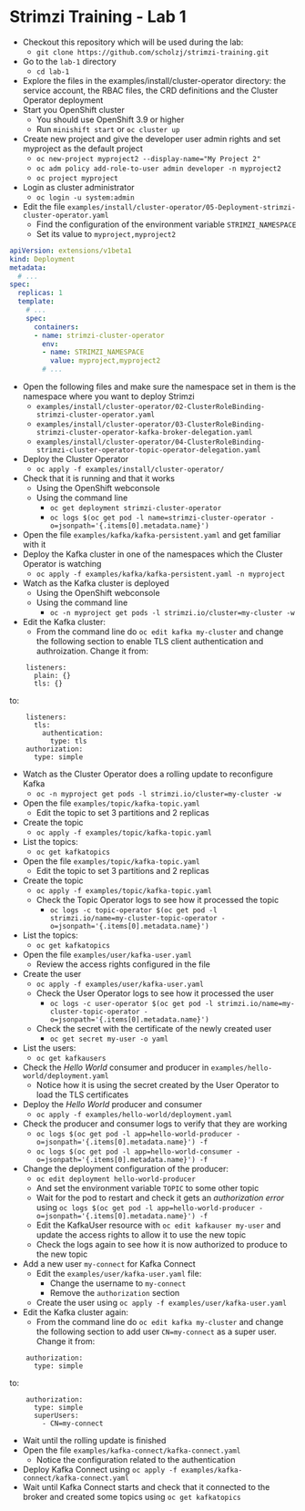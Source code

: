 # Strimzi Training - Lab 1

* Checkout this repository which will be used during the lab:
  * `git clone https://github.com/scholzj/strimzi-training.git`
* Go to the `lab-1` directory
  * `cd lab-1`
* Explore the files in the examples/install/cluster-operator directory: the service account, the RBAC files, the CRD definitions and the Cluster Operator deployment
* Start you OpenShift cluster
  * You should use OpenShift 3.9 or higher
  * Run `minishift start` or `oc cluster up`
* Create new project and give the developer user admin rights and set myproject as the default project
  * `oc new-project myproject2 --display-name="My Project 2"`
  * `oc adm policy add-role-to-user admin developer -n myproject2`
  * `oc project myproject`
* Login as cluster administrator
  * `oc login -u system:admin`
* Edit the file `examples/install/cluster-operator/05-Deployment-strimzi-cluster-operator.yaml`
  * Find the configuration of the environment variable `STRIMZI_NAMESPACE`
  * Set its value to `myproject,myproject2`

```yaml
apiVersion: extensions/v1beta1
kind: Deployment
metadata:
  # ...
spec:
  replicas: 1
  template:
    # ...
    spec:
      containers:
      - name: strimzi-cluster-operator
        env:
        - name: STRIMZI_NAMESPACE
          value: myproject,myproject2
        # ...
```

* Open the following files and make sure the namespace set in them is the namespace where you want to deploy Strimzi
  * `examples/install/cluster-operator/02-ClusterRoleBinding-strimzi-cluster-operator.yaml`
  * `examples/install/cluster-operator/03-ClusterRoleBinding-strimzi-cluster-operator-kafka-broker-delegation.yaml`
  * `examples/install/cluster-operator/04-ClusterRoleBinding-strimzi-cluster-operator-topic-operator-delegation.yaml`
* Deploy the Cluster Operator
  * `oc apply -f examples/install/cluster-operator/`
* Check that it is running and that it works
  * Using the OpenShift webconsole
  * Using the command line
    * `oc get deployment strimzi-cluster-operator`
    * `oc logs $(oc get pod -l name=strimzi-cluster-operator -o=jsonpath='{.items[0].metadata.name}')`
* Open the file `examples/kafka/kafka-persistent.yaml` and get familiar with it
* Deploy the Kafka cluster in one of the namespaces which the Cluster Operator is watching
  * `oc apply -f examples/kafka/kafka-persistent.yaml -n myproject`
* Watch as the Kafka cluster is deployed
  * Using the OpenShift webconsole
  * Using the command line
    * `oc -n myproject get pods -l strimzi.io/cluster=my-cluster -w`
* Edit the Kafka cluster:
  * From the command line do `oc edit kafka my-cluster` and change the following section to enable TLS client authentication and authroization. Change it from:

```
    listeners:
      plain: {}
      tls: {}
```

to:

```
    listeners:
      tls:
        authentication:
          type: tls
    authorization:
      type: simple
```

* Watch as the Cluster Operator does a rolling update to reconfigure Kafka
  * `oc -n myproject get pods -l strimzi.io/cluster=my-cluster -w`
* Open the file `examples/topic/kafka-topic.yaml`
  * Edit the topic to set 3 partitions and 2 replicas
* Create the topic
  * `oc apply -f examples/topic/kafka-topic.yaml`
* List the topics:
  * `oc get kafkatopics`
* Open the file `examples/topic/kafka-topic.yaml`
  * Edit the topic to set 3 partitions and 2 replicas
* Create the topic
  * `oc apply -f examples/topic/kafka-topic.yaml`
  * Check the Topic Operator logs to see how it processed the topic
    * `oc logs -c topic-operator $(oc get pod -l strimzi.io/name=my-cluster-topic-operator -o=jsonpath='{.items[0].metadata.name}')`
* List the topics:
  * `oc get kafkatopics`
* Open the file `examples/user/kafka-user.yaml`
  * Review the access rights configured in the file
* Create the user
  * `oc apply -f examples/user/kafka-user.yaml`
  * Check the User Operator logs to see how it processed the user
    * `oc logs -c user-operator $(oc get pod -l strimzi.io/name=my-cluster-topic-operator -o=jsonpath='{.items[0].metadata.name}')`
  * Check the secret with the certificate of the newly created user
    * `oc get secret my-user -o yaml`
* List the users:
  * `oc get kafkausers`
* Check the _Hello World_ consumer and producer in `examples/hello-world/deployment.yaml`
  * Notice how it is using the secret created by the User Operator to load the TLS certificates
* Deploy the _Hello World_ producer and consumer
  * `oc apply -f examples/hello-world/deployment.yaml`
* Check the producer and consumer logs to verify that they are working
  * `oc logs $(oc get pod -l app=hello-world-producer -o=jsonpath='{.items[0].metadata.name}') -f`
  * `oc logs $(oc get pod -l app=hello-world-consumer -o=jsonpath='{.items[0].metadata.name}') -f`
* Change the deployment configuration of the producer:
  * `oc edit deployment hello-world-producer`
  * And set the environment variable `TOPIC` to some other topic
  * Wait for the pod to restart and check it gets an _authorization error_ using `oc logs $(oc get pod -l app=hello-world-producer -o=jsonpath='{.items[0].metadata.name}') -f`
  * Edit the KafkaUser resource with `oc edit kafkauser my-user` and update the access rights to allow it to use the new topic
  * Check the logs again to see how it is now authorized to produce to the new topic
* Add a new user `my-connect` for Kafka Connect
  * Edit the `examples/user/kafka-user.yaml` file:
    * Change the username to `my-connect`
    * Remove the `authorization` section
  * Create the user using `oc apply -f examples/user/kafka-user.yaml`
* Edit the Kafka cluster again:
  * From the command line do `oc edit kafka my-cluster` and change the following section to add user `CN=my-connect` as a super user. Change it from:

```
    authorization:
      type: simple
```

to:

```
    authorization:
      type: simple
      superUsers:
        - CN=my-connect
```

* Wait until the rolling update is finished
* Open the file `examples/kafka-connect/kafka-connect.yaml`
  * Notice the configuration related to the authentication
* Deploy Kafka Connect using `oc apply -f examples/kafka-connect/kafka-connect.yaml`
* Wait until Kafka Connect starts and check that it connected to the broker and created some topics using `oc get kafkatopics`